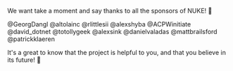 We want take a moment and say thanks to all the sponsors of NUKE! 💖

@GeorgDangl @altolainc @rlittlesii @alexshyba @ACPWinitiate @david_dotnet @totollygeek @alexsink @danielvaladas @mattbrailsford @patrickklaeren

It's a great to know that the project is helpful to you, and that you believe in its future! 🤗